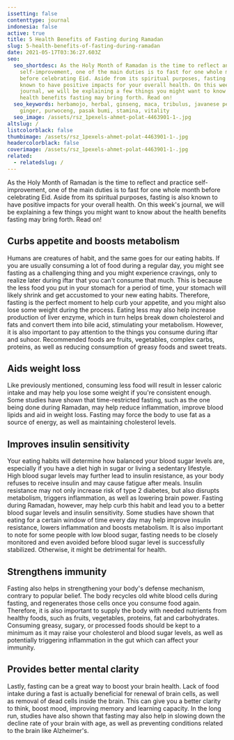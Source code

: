 ```yaml
---
issetting: false
contenttype: journal
indonesia: false
active: true
title: 5 Health Benefits of Fasting during Ramadan
slug: 5-health-benefits-of-fasting-during-ramadan
date: 2021-05-17T03:36:27.603Z
seo:
  seo_shortdesc: As the Holy Month of Ramadan is the time to reflect and practice
    self-improvement, one of the main duties is to fast for one whole month
    before celebrating Eid. Aside from its spiritual purposes, fasting is also
    known to have positive impacts for your overall health. On this week's
    journal, we will be explaining a few things you might want to know about the
    health benefits fasting may bring forth. Read on!
  seo_keywords: herbamojo, herbal, ginseng, maca, tribulus, javanese pepper, red
    ginger, purwoceng, pasak bumi, stamina, vitality
  seo_image: /assets/rsz_1pexels-ahmet-polat-4463901-1-.jpg
altslug: /
listcolorblack: false
thumbimage: /assets/rsz_1pexels-ahmet-polat-4463901-1-.jpg
headercolorblack: false
coverimage: /assets/rsz_1pexels-ahmet-polat-4463901-1-.jpg
related:
  - relatedslug: /
---
```

As the Holy Month of Ramadan is the time to reflect and practice self-improvement, one of the main duties is to fast for one whole month before celebrating Eid. Aside from its spiritual purposes, fasting is also known to have positive impacts for your overall health. On this week's journal, we will be explaining a few things you might want to know about the health benefits fasting may bring forth. Read on!

## Curbs appetite and boosts metabolism


Humans are creatures of habit, and the same goes for our eating habits. If you are usually consuming a lot of food during a regular day, you might see fasting as a challenging thing and you might experience cravings, only to realize later during iftar that you can't consume that much. This is because the less food you put in your stomach for a period of time, your stomach will likely shrink and get accustomed to your new eating habits.
Therefore, fasting is the perfect moment to help curb your appetite, and you might also lose some weight during the process. Eating less may also help increase production of liver enzyme, which in turn helps break down cholesterol and fats and convert them into bile acid, stimulating your metabolism.
However, it is also important to pay attention to the things you consume during iftar and suhoor. Recommended foods are fruits, vegetables, complex carbs, proteins, as well as reducing consumption of greasy foods and sweet treats.

## Aids weight loss


Like previously mentioned, consuming less food will result in lesser caloric intake and may help you lose some weight if you're consistent enough. Some studies have shown that time-restricted fasting, such as the one being done during Ramadan, may help reduce inflammation, improve blood lipids and aid in weight loss. Fasting may force the body to use fat as a source of energy, as well as maintaining cholesterol levels.

## Improves insulin sensitivity


Your eating habits will determine how balanced your blood sugar levels are, especially if you have a diet high in sugar or living a sedentary lifestyle. High blood sugar levels may further lead to insulin resistance, as your body refuses to receive insulin and may cause fatigue after meals. Insulin resistance may not only increase risk of type 2 diabetes, but also disrupts metabolism, triggers inflammation, as well as lowering brain power.
Fasting during Ramadan, however, may help curb this habit and lead you to a better blood sugar levels and insulin sensitivity. Some studies have shown that eating for a certain window of time every day may help improve insulin resistance, lowers inflammation and boosts metabolism.
It is also important to note for some people with low blood sugar, fasting needs to be closely monitored and even avoided before blood sugar level is successfully stabilized. Otherwise, it might be detrimental for health.

## Strengthens immunity


Fasting also helps in strengthening your body's defense mechanism, contrary to popular belief. The body recycles old white blood cells during fasting, and regenerates those cells once you consume food again. Therefore, it is also important to supply the body with needed nutrients from healthy foods, such as fruits, vegetables, proteins, fat and carbohydrates. Consuming greasy, sugary, or processed foods should be kept to a minimum as it may raise your cholesterol and blood sugar levels, as well as potentially triggering inflammation in the gut which can affect your immunity.

## Provides better mental clarity 


Lastly, fasting can be a great way to boost your brain health. Lack of food intake during a fast is actually beneficial for renewal of brain cells, as well as removal of dead cells inside the brain. This can give you a better clarity to think, boost mood, improving memory and learning capacity. In the long run, studies have also shown that fasting may also help in slowing down the decline rate of your brain with age, as well as preventing conditions related to the brain like Alzheimer's.